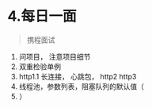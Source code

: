 # 4.每日一面

> 携程面试

1. 问项目， 注意项目细节
2. 双重检验单例
3. http1.1  长连接， 心跳包， http2 http3
4. 线程池，参数列表，阻塞队列的默认值（
5. ）

